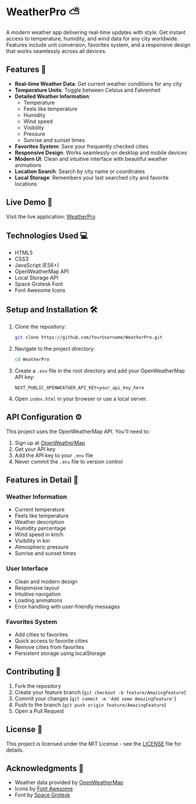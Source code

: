 # WeatherPro ⛅

A modern weather app delivering real-time updates with style. Get instant access to temperature, humidity, and wind data for any city worldwide. Features include unit conversion, favorites system, and a responsive design that works seamlessly across all devices.

## Features 🌟

- **Real-time Weather Data**: Get current weather conditions for any city
- **Temperature Units**: Toggle between Celsius and Fahrenheit
- **Detailed Weather Information**: 
  - Temperature
  - Feels like temperature
  - Humidity
  - Wind speed
  - Visibility
  - Pressure
  - Sunrise and sunset times
- **Favorites System**: Save your frequently checked cities
- **Responsive Design**: Works seamlessly on desktop and mobile devices
- **Modern UI**: Clean and intuitive interface with beautiful weather animations
- **Location Search**: Search by city name or coordinates
- **Local Storage**: Remembers your last searched city and favorite locations

## Live Demo 🚀

Visit the live application: [WeatherPro](https://weather-pro.vercel.app)

## Technologies Used 💻

- HTML5
- CSS3
- JavaScript (ES6+)
- OpenWeatherMap API
- Local Storage API
- Space Grotesk Font
- Font Awesome Icons

## Setup and Installation 🛠️

1. Clone the repository:
   ```bash
   git clone https://github.com/YourUsername/WeatherPro.git
   ```

2. Navigate to the project directory:
   ```bash
   cd WeatherPro
   ```

3. Create a `.env` file in the root directory and add your OpenWeatherMap API key:
   ```env
   NEXT_PUBLIC_OPENWEATHER_API_KEY=your_api_key_here
   ```

4. Open `index.html` in your browser or use a local server.

## API Configuration ⚙️

This project uses the OpenWeatherMap API. You'll need to:
1. Sign up at [OpenWeatherMap](https://home.openweathermap.org/users/sign_up)
2. Get your API key
3. Add the API key to your `.env` file
4. Never commit the `.env` file to version control

## Features in Detail 📝

### Weather Information
- Current temperature
- Feels like temperature
- Weather description
- Humidity percentage
- Wind speed in km/h
- Visibility in km
- Atmospheric pressure
- Sunrise and sunset times

### User Interface
- Clean and modern design
- Responsive layout
- Intuitive navigation
- Loading animations
- Error handling with user-friendly messages

### Favorites System
- Add cities to favorites
- Quick access to favorite cities
- Remove cities from favorites
- Persistent storage using localStorage

## Contributing 🤝

1. Fork the repository
2. Create your feature branch (`git checkout -b feature/AmazingFeature`)
3. Commit your changes (`git commit -m 'Add some AmazingFeature'`)
4. Push to the branch (`git push origin feature/AmazingFeature`)
5. Open a Pull Request

## License 📄

This project is licensed under the MIT License - see the [LICENSE](LICENSE) file for details.

## Acknowledgments 🙏

- Weather data provided by [OpenWeatherMap](https://openweathermap.org/)
- Icons by [Font Awesome](https://fontawesome.com/)
- Font by [Space Grotesk](https://fonts.google.com/specimen/Space+Grotesk) 